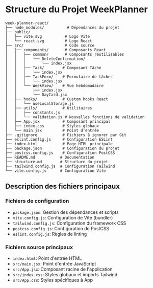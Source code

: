 # Structure du Projet WeekPlanner

```
week-planner-react/
├── node_modules/          # Dépendances du projet
├── public/
│   ├── vite.svg          # Logo Vite
│   └── react.svg         # Logo React
├── src/                  # Code source
│   ├── components/       # Composants React
│   │   ├── common/       # Composants réutilisables
│   │   │   └── DeleteConfirmation/
│   │   │       └── index.jsx
│   │   ├── Task/        # Composant Tâche
│   │   │   └── index.jsx
│   │   ├── TaskForm/    # Formulaire de tâches
│   │   │   └── index.jsx
│   │   └── WeekView/    # Vue hebdomadaire
│   │       ├── index.jsx
│   │       └── DayCard.jsx
│   ├── hooks/           # Custom hooks React
│   │   └── useLocalStorage.js
│   ├── utils/           # Utilitaires
│   │   ├── constants.js
│   │   └── validation.js # Nouvelles fonctions de validation
│   ├── App.jsx          # Composant principal
│   ├── index.css        # Styles globaux
│   └── main.jsx         # Point d'entrée
├── .gitignore           # Fichiers à ignorer par Git
├── eslint.config.js     # Configuration ESLint
├── index.html           # Page HTML principale
├── package.json         # Configuration du projet
├── postcss.config.js    # Configuration PostCSS
├── README.md           # Documentation
├── structure.md        # Structure du projet
├── tailwind.config.js  # Configuration Tailwind
└── vite.config.js      # Configuration Vite
```

## Description des fichiers principaux

### Fichiers de configuration

- `package.json`: Gestion des dépendances et scripts
- `vite.config.js`: Configuration de Vite (bundler)
- `tailwind.config.js`: Configuration du framework CSS
- `postcss.config.js`: Configuration de PostCSS
- `eslint.config.js`: Règles de linting

### Fichiers source principaux

- `index.html`: Point d'entrée HTML
- `src/main.jsx`: Point d'entrée JavaScript
- `src/App.jsx`: Composant racine de l'application
- `src/index.css`: Styles globaux et imports Tailwind
- `src/App.css`: Styles spécifiques à App
